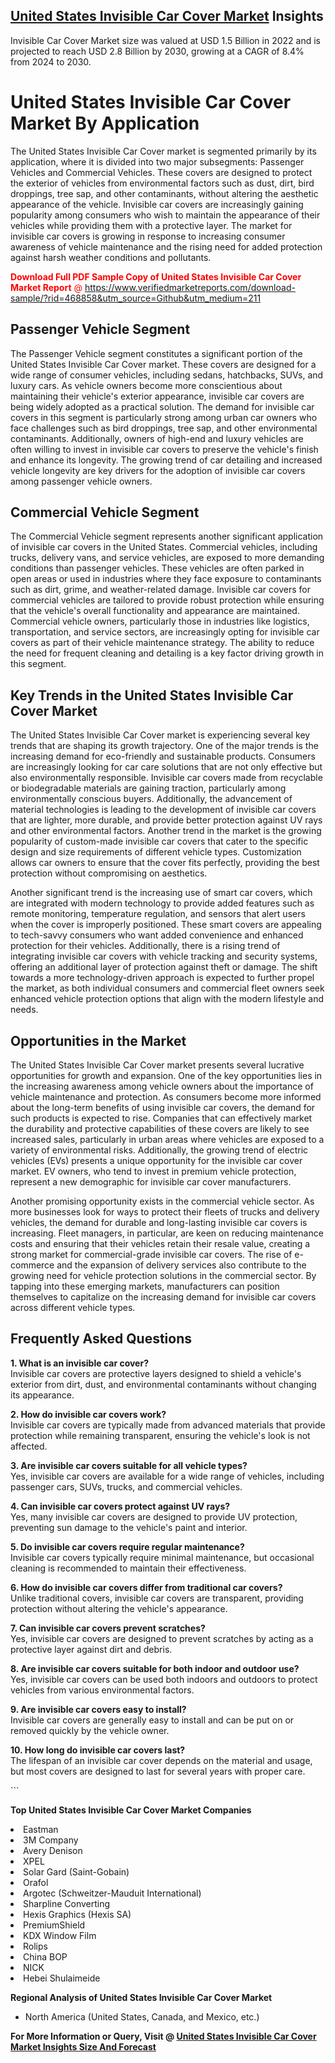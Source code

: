 <h2><a href="https://www.verifiedmarketreports.com/download-sample/?rid=468858&amp;utm_source=Github&amp;utm_medium=211" target="_blank">United States Invisible Car Cover Market</a> Insights</h2><p>Invisible Car Cover Market size was valued at USD 1.5 Billion in 2022 and is projected to reach USD 2.8 Billion by 2030, growing at a CAGR of 8.4% from 2024 to 2030.</p><p><h1>United States Invisible Car Cover Market By Application</h1><p>The United States Invisible Car Cover market is segmented primarily by its application, where it is divided into two major subsegments: Passenger Vehicles and Commercial Vehicles. These covers are designed to protect the exterior of vehicles from environmental factors such as dust, dirt, bird droppings, tree sap, and other contaminants, without altering the aesthetic appearance of the vehicle. Invisible car covers are increasingly gaining popularity among consumers who wish to maintain the appearance of their vehicles while providing them with a protective layer. The market for invisible car covers is growing in response to increasing consumer awareness of vehicle maintenance and the rising need for added protection against harsh weather conditions and pollutants.</p><p><p><span class=""><span style="color: #ff0000;"><strong>Download Full PDF Sample Copy of United States Invisible Car Cover Market Report</strong> @ </span><a href="https://www.verifiedmarketreports.com/download-sample/?rid=468858&amp;utm_source=Github&amp;utm_medium=211" target="_blank">https://www.verifiedmarketreports.com/download-sample/?rid=468858&amp;utm_source=Github&amp;utm_medium=211</a></span></p></p><h2>Passenger Vehicle Segment</h2><p>The Passenger Vehicle segment constitutes a significant portion of the United States Invisible Car Cover market. These covers are designed for a wide range of consumer vehicles, including sedans, hatchbacks, SUVs, and luxury cars. As vehicle owners become more conscientious about maintaining their vehicle's exterior appearance, invisible car covers are being widely adopted as a practical solution. The demand for invisible car covers in this segment is particularly strong among urban car owners who face challenges such as bird droppings, tree sap, and other environmental contaminants. Additionally, owners of high-end and luxury vehicles are often willing to invest in invisible car covers to preserve the vehicle's finish and enhance its longevity. The growing trend of car detailing and increased vehicle longevity are key drivers for the adoption of invisible car covers among passenger vehicle owners.</p><h2>Commercial Vehicle Segment</h2><p>The Commercial Vehicle segment represents another significant application of invisible car covers in the United States. Commercial vehicles, including trucks, delivery vans, and service vehicles, are exposed to more demanding conditions than passenger vehicles. These vehicles are often parked in open areas or used in industries where they face exposure to contaminants such as dirt, grime, and weather-related damage. Invisible car covers for commercial vehicles are tailored to provide robust protection while ensuring that the vehicle's overall functionality and appearance are maintained. Commercial vehicle owners, particularly those in industries like logistics, transportation, and service sectors, are increasingly opting for invisible car covers as part of their vehicle maintenance strategy. The ability to reduce the need for frequent cleaning and detailing is a key factor driving growth in this segment.</p><h2>Key Trends in the United States Invisible Car Cover Market</h2><p>The United States Invisible Car Cover market is experiencing several key trends that are shaping its growth trajectory. One of the major trends is the increasing demand for eco-friendly and sustainable products. Consumers are increasingly looking for car care solutions that are not only effective but also environmentally responsible. Invisible car covers made from recyclable or biodegradable materials are gaining traction, particularly among environmentally conscious buyers. Additionally, the advancement of material technologies is leading to the development of invisible car covers that are lighter, more durable, and provide better protection against UV rays and other environmental factors. Another trend in the market is the growing popularity of custom-made invisible car covers that cater to the specific design and size requirements of different vehicle types. Customization allows car owners to ensure that the cover fits perfectly, providing the best protection without compromising on aesthetics.</p><p>Another significant trend is the increasing use of smart car covers, which are integrated with modern technology to provide added features such as remote monitoring, temperature regulation, and sensors that alert users when the cover is improperly positioned. These smart covers are appealing to tech-savvy consumers who want added convenience and enhanced protection for their vehicles. Additionally, there is a rising trend of integrating invisible car covers with vehicle tracking and security systems, offering an additional layer of protection against theft or damage. The shift towards a more technology-driven approach is expected to further propel the market, as both individual consumers and commercial fleet owners seek enhanced vehicle protection options that align with the modern lifestyle and needs.</p><h2>Opportunities in the Market</h2><p>The United States Invisible Car Cover market presents several lucrative opportunities for growth and expansion. One of the key opportunities lies in the increasing awareness among vehicle owners about the importance of vehicle maintenance and protection. As consumers become more informed about the long-term benefits of using invisible car covers, the demand for such products is expected to rise. Companies that can effectively market the durability and protective capabilities of these covers are likely to see increased sales, particularly in urban areas where vehicles are exposed to a variety of environmental risks. Additionally, the growing trend of electric vehicles (EVs) presents a unique opportunity for the invisible car cover market. EV owners, who tend to invest in premium vehicle protection, represent a new demographic for invisible car cover manufacturers.</p><p>Another promising opportunity exists in the commercial vehicle sector. As more businesses look for ways to protect their fleets of trucks and delivery vehicles, the demand for durable and long-lasting invisible car covers is increasing. Fleet managers, in particular, are keen on reducing maintenance costs and ensuring that their vehicles retain their resale value, creating a strong market for commercial-grade invisible car covers. The rise of e-commerce and the expansion of delivery services also contribute to the growing need for vehicle protection solutions in the commercial sector. By tapping into these emerging markets, manufacturers can position themselves to capitalize on the increasing demand for invisible car covers across different vehicle types.</p><h2>Frequently Asked Questions</h2><p><strong>1. What is an invisible car cover?</strong><br>Invisible car covers are protective layers designed to shield a vehicle's exterior from dirt, dust, and environmental contaminants without changing its appearance.</p><p><strong>2. How do invisible car covers work?</strong><br>Invisible car covers are typically made from advanced materials that provide protection while remaining transparent, ensuring the vehicle's look is not affected.</p><p><strong>3. Are invisible car covers suitable for all vehicle types?</strong><br>Yes, invisible car covers are available for a wide range of vehicles, including passenger cars, SUVs, trucks, and commercial vehicles.</p><p><strong>4. Can invisible car covers protect against UV rays?</strong><br>Yes, many invisible car covers are designed to provide UV protection, preventing sun damage to the vehicle's paint and interior.</p><p><strong>5. Do invisible car covers require regular maintenance?</strong><br>Invisible car covers typically require minimal maintenance, but occasional cleaning is recommended to maintain their effectiveness.</p><p><strong>6. How do invisible car covers differ from traditional car covers?</strong><br>Unlike traditional covers, invisible car covers are transparent, providing protection without altering the vehicle's appearance.</p><p><strong>7. Can invisible car covers prevent scratches?</strong><br>Yes, invisible car covers are designed to prevent scratches by acting as a protective layer against dirt and debris.</p><p><strong>8. Are invisible car covers suitable for both indoor and outdoor use?</strong><br>Yes, invisible car covers can be used both indoors and outdoors to protect vehicles from various environmental factors.</p><p><strong>9. Are invisible car covers easy to install?</strong><br>Invisible car covers are generally easy to install and can be put on or removed quickly by the vehicle owner.</p><p><strong>10. How long do invisible car covers last?</strong><br>The lifespan of an invisible car cover depends on the material and usage, but most covers are designed to last for several years with proper care.</p>```</p><p><strong>Top United States Invisible Car Cover Market Companies</strong></p><div data-test-id=""><p><li>Eastman</li><li> 3M Company</li><li> Avery Denison</li><li> XPEL</li><li> Solar Gard (Saint-Gobain)</li><li> Orafol</li><li> Argotec (Schweitzer-Mauduit International)</li><li> Sharpline Converting</li><li> Hexis Graphics (Hexis SA)</li><li> PremiumShield</li><li> KDX Window Film</li><li> Rolips</li><li> China BOP</li><li> NICK</li><li> Hebei Shulaimeide</li></p><div><strong>Regional Analysis of&nbsp;United States Invisible Car Cover Market</strong></div><ul><li dir="ltr"><p dir="ltr">North America&nbsp;(United States, Canada, and Mexico, etc.)</p></li></ul><p><strong>For More Information or Query, Visit @&nbsp;</strong><strong><a href="https://www.verifiedmarketreports.com/product/invisible-car-cover-market/?utm_source=Github&amp;utm_medium=211" target="_blank">United States Invisible Car Cover Market Insights Size And Forecast</a></strong></p></div>
